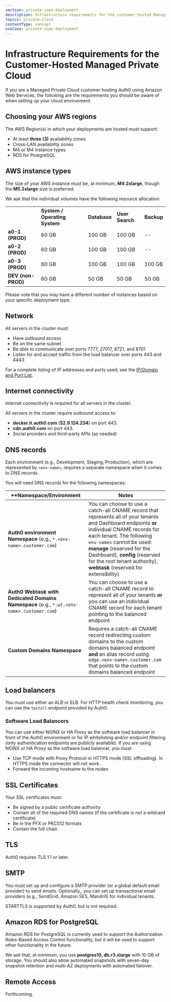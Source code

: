 ```yaml
---
section: private-saas-deployment
description: Infrastructure requirements for the customer-hosted Managed Private Cloud
topics: private-cloud
contentType: concept
useCase: private-saas-deployment
---
```

# Infrastructure Requirements for the Customer-Hosted Managed Private Cloud

If you are a Managed Private Cloud customer hosting Auth0 using Amazon Web Services, the following are the requirements you should be aware of when setting up your cloud environment.

## Choosing your AWS regions

The AWS Region(s) in which your deployments are hosted must support:

* At least **three (3)** availability zones
* Cross-LAN availability zones
* M4 or M4 instance types
* RDS for PostgreSQL

## AWS instance types

The size of your AWS instance must be, at minimum, **M4.2xlarge**, though the **M5.2xlarge** size is preferred.

We ask that the individual volumes have the following resource allocation:

<table class="table">
    <tr>
        <td></td>
        <td><b>System / Operating System<b></td>
        <td><b>Database<b></td>
        <td><b>User Search<b></td>
        <td><b>Backup<b></td>
    </tr>
    <tr>
        <td><b>a0-1 (PROD)<b></td>
        <td>60 GB</td>
        <td>100 GB</td>
        <td>100 GB</td>
        <td>--</td>
    </tr>
    <tr>
        <td><b>a0-2 (PROD)<b></td>
        <td>60 GB</td>
        <td>100 GB</td>
        <td>100 GB</td>
        <td>--</td>
    </tr>
    <tr>
        <td><b>a0-3 (PROD)<b></td>
        <td>60 GB</td>
        <td>100 GB</td>
        <td>100 GB</td>
        <td>100 GB</td>
    </tr>
    <tr>
        <td><b>DEV (non-PROD)<b></td>
        <td>60 GB</td>
        <td>50 GB</td>
        <td>50 GB</td>
        <td>50 GB</td>
    </tr>
</table>

Please note that you may have a different number of instances based on your specific deployment type.

## Network

All servers in the cluster must:

* Have outbound access
* Be on the same subnet
* Be able to communicate over ports 7777, 27017, 8721, and 8701
* Listen for and accept traffic from the load balancer over ports 443 and 4443

For a complete listing of IP addresses and ports used, see the [IP/Domain and Port List](/private-saas-deployment/onboarding/managed-private-cloud/ip-domain-port-list).

## Internet connectivity

Internet connectivity is required for all servers in the cluster.

All servers in the cluster require outbound access to:
* **docker.it.auth0.com** (**52.9.124.234**) on port 443.
* **cdn.auth0.com** on port 443.
* Social providers and third-party APIs (as needed)

## DNS records

Each environment (e.g., Development, Staging, Production), which are represented by `<env-name>`, requires a separate namespace when it comes to DNS records.

You will need DNS records for the following namespaces:

| **Namespace/Environment | Notes |
| - | - |
| **Auth0 environment Namespace** (e.g., `*.<env-name>.customer.com`)| You can choose to use a catch-all CNAME record that represents all of your tenants and Dashboard endpoints **or** individual CNAME records for each tenant. The following `env-names` cannot be used: **manage** (reserved for the Dashboard), **config** (reserved for the root tenant authority), **webtask** (reserved for extensibility) |
| **Auth0 Webtask with Dedicated Domains Namespace** (e.g., `*.wt.<env-name>.customer.com`) | You can choose to use a catch-all CNAME record to represent all of your tenants **or** you can use an individual CNAME record for each tenant pointing to the balanced endpoint |
| **Custom Domains Namespace** | Requires a catch-all CNAME record redirecting custom domains to the custom domains balanced endpoint **and** an alias record using `edge.<env-name>.customer.com ` that points to the custom domains balanced endpoint |

## Load balancers

You must use either an ALB or ELB. For HTTP health check monitoring, you can use the `testall` endpoint provided by Auth0.

### Software Load Balancers

You can use either NGINX or HA Proxy as the software load balancer in front of the Auth0 environment or for IP whitelisting and/or endpoint filtering (only authentication endpoints are publicly available). If you are using NGINX or HA Proxy as the software load balancer, you must:

* Use TCP mode with Proxy Protocol or HTTPS mode (SSL offloading). In HTTPS mode the connector will not work.
* Forward the incoming hostname to the nodes

## SSL Certificates

Your SSL certificates must:

* Be signed by a public certificate authority
* Contain all of the required DNS names (if the certificate is not a wildcard certificate)
* Be in the PFX or PKCS12 formats
* Contain the full chain

## TLS

Auth0 requires TLS 1.1 or later.

## SMTP

You must set up and configure a SMTP provider (or a global default email provider) to send emails. Optionally,, you can set up transactional email providers (e.g., SendGrid, Amazon SES, Mandrill) for individual tenants.

STARTTLS is supported by Auth0, but is not required.

## Amazon RDS for PostgreSQL

Amazon RDS for PostgreSQL is currently used to support the Authorization Roles-Based Access Control functionality, but it will be used to support other functionality in the future.

We ask that, at minimum, you use **postgres10, db.r3.xlarge** with 10 GB of storage. You should also allow automated snapshots with seven-day snapshot retention and multi-AZ deployments with automated failover.

## Remote Access

Forthcoming.